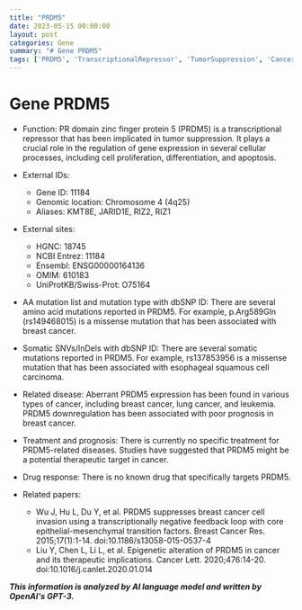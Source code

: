 ```yaml
---
title: "PRDM5"
date: 2023-05-15 00:00:00
layout: post
categories: Gene
summary: "# Gene PRDM5"
tags: ['PRDM5', 'TranscriptionalRepressor', 'TumorSuppression', 'Cancer', 'Mutation', 'Prognosis', 'TherapeuticTarget', 'EpigeneticAlteration']
---
```


# Gene PRDM5

- Function: PR domain zinc finger protein 5 (PRDM5) is a transcriptional repressor that has been implicated in tumor suppression. It plays a crucial role in the regulation of gene expression in several cellular processes, including cell proliferation, differentiation, and apoptosis.

- External IDs:
    - Gene ID: 11184
    - Genomic location: Chromosome 4 (4q25)
    - Aliases: KMT8E, JARID1E, RIZ2, RIZ1

- External sites:
    - HGNC: 18745
    - NCBI Entrez: 11184
    - Ensembl: ENSG00000164136
    - OMIM: 610183
    - UniProtKB/Swiss-Prot: O75164

- AA mutation list and mutation type with dbSNP ID: There are several amino acid mutations reported in PRDM5. For example, p.Arg589Gln (rs149468015) is a missense mutation that has been associated with breast cancer.

- Somatic SNVs/InDels with dbSNP ID: There are several somatic mutations reported in PRDM5. For example, rs137853956 is a missense mutation that has been associated with esophageal squamous cell carcinoma.

- Related disease: Aberrant PRDM5 expression has been found in various types of cancer, including breast cancer, lung cancer, and leukemia. PRDM5 downregulation has been associated with poor prognosis in breast cancer.

- Treatment and prognosis: There is currently no specific treatment for PRDM5-related diseases. Studies have suggested that PRDM5 might be a potential therapeutic target in cancer.

- Drug response: There is no known drug that specifically targets PRDM5.

- Related papers:
    - Wu J, Hu L, Du Y, et al. PRDM5 suppresses breast cancer cell invasion using a transcriptionally negative feedback loop with core epithelial-mesenchymal transition factors. Breast Cancer Res. 2015;17(1):1-14. doi:10.1186/s13058-015-0537-4
    - Liu Y, Chen L, Li L, et al. Epigenetic alteration of PRDM5 in cancer and its therapeutic implications. Cancer Lett. 2020;476:14-20. doi:10.1016/j.canlet.2020.01.014

**_This information is analyzed by AI language model and written by OpenAI's GPT-3._**